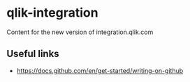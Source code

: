 # qlik-integration
Content for the new version of integration.qlik.com

## Useful links
* https://docs.github.com/en/get-started/writing-on-github
